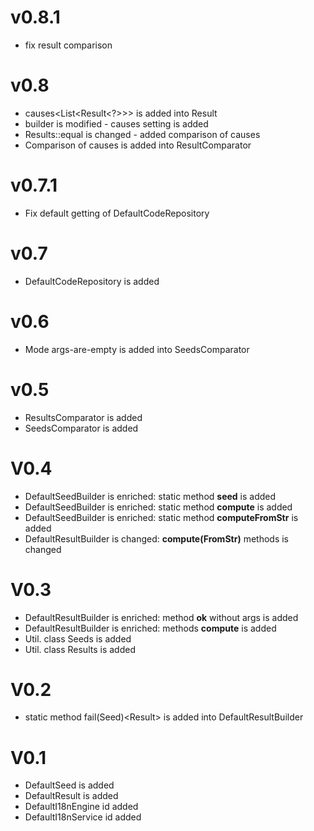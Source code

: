 
# v0.8.1

- fix result comparison

# v0.8

- causes<List<Result<?>>> is added into Result
- builder is modified - causes setting is added
- Results::equal is changed - added comparison of causes
- Comparison of causes is added into ResultComparator

# v0.7.1

- Fix default getting of DefaultCodeRepository

# v0.7

- DefaultCodeRepository is added

# v0.6

- Mode args-are-empty is added into SeedsComparator

# v0.5

- ResultsComparator is added
- SeedsComparator is added

# V0.4

- DefaultSeedBuilder is enriched: static method __seed__ is added
- DefaultSeedBuilder is enriched: static method __compute__ is added
- DefaultSeedBuilder is enriched: static method __computeFromStr__ is added
- DefaultResultBuilder is changed: __compute(FromStr)__ methods is changed

# V0.3

- DefaultResultBuilder is enriched: method __ok__ without args is added
- DefaultResultBuilder is enriched: methods __compute__ is added
- Util. class Seeds is added
- Util. class Results is added

# V0.2

- static method fail(Seed)<Result<T>> is added into DefaultResultBuilder

# V0.1

- DefaultSeed is added
- DefaultResult is added
- DefaultI18nEngine id added
- DefaultI18nService id added